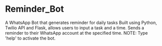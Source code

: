 # Reminder_Bot
A WhatsApp Bot that generates reminder for daily tasks
Built using Python, Twilio API and Flask, allows users to input a task and a time. 
Sends a reminder to their WhatsApp account at the specified time.
NOTE:
  Type 'help' to activate the bot.
